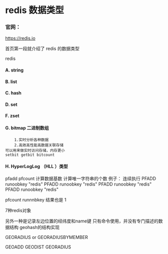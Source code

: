 # redis 数据类型

### 官网：
https://redis.io

首页第一段就介绍了 redis 的数据类型

redis 
#### A. string 
#### B. list
#### C. hash
#### D. set
#### F. zset
#### G. bitmap 二进制数组
```
    1.实时分析各种数据
    2.高效高性能高数据关联存储
可以用来做实时访问存储，内存更小
setbit getbit bitcount
```
#### H. HyperLogLog （HLL ）类型
pfadd
pfcount 
计算数据基数
计算唯一字符串的个数
例子：
连续执行
PFADD runoobkey "redis"
PFADD runoobkey "redis"
PFADD runoobkey "redis"
PFADD runoobkey "redis"

pfcount runnnbkey 
结果也是 1


7种redis对象

另外一种是记录左边位置的经纬度和name键
只有命令使用，并没有专门描述的数据结构
geohash的结构实现

GEORADIUS or GEORADIUSBYMEMBER 

GEOADD
GEODIST
GEORADIUS


